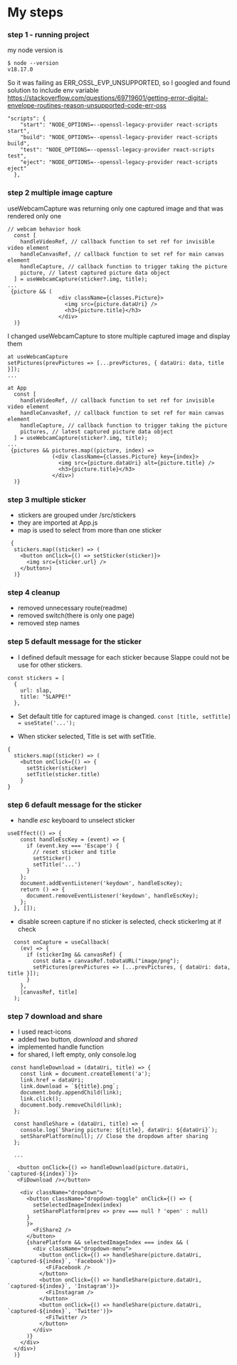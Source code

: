 # My steps

### step 1 - running project
my node version is 

```
$ node --version
v18.17.0
```
So it was failing as ERR_OSSL_EVP_UNSUPPORTED, so I googled and found solution to include env variable  https://stackoverflow.com/questions/69719601/getting-error-digital-envelope-routines-reason-unsupported-code-err-oss

```
"scripts": {
    "start": "NODE_OPTIONS=--openssl-legacy-provider react-scripts start",
    "build": "NODE_OPTIONS=--openssl-legacy-provider react-scripts build",
    "test": "NODE_OPTIONS=--openssl-legacy-provider react-scripts test",
    "eject": "NODE_OPTIONS=--openssl-legacy-provider react-scripts eject"
  },
```

### step 2 multiple image capture

useWebcamCapture was returning only one captured image and that was rendered only one 
```
// webcam behavior hook
  const [
    handleVideoRef, // callback function to set ref for invisible video element
    handleCanvasRef, // callback function to set ref for main canvas element
    handleCapture, // callback function to trigger taking the picture
    picture, // latest captured picture data object
  ] = useWebcamCapture(sticker?.img, title);
...
 {picture && (
                <div className={classes.Picture}>
                  <img src={picture.dataUri} />
                  <h3>{picture.title}</h3>
                </div>
  )}
```

I changed useWebcamCapture to store multiple captured image and display them

```
at useWebcamCapture
setPictures(prevPictures => [...prevPictures, { dataUri: data, title }]);
...

at App
  const [
    handleVideoRef, // callback function to set ref for invisible video element
    handleCanvasRef, // callback function to set ref for main canvas element
    handleCapture, // callback function to trigger taking the picture
    pictures, // latest captured picture data object
  ] = useWebcamCapture(sticker?.img, title);
...
 {pictures && pictures.map((picture, index) =>
              (<div className={classes.Picture} key={index}>
                <img src={picture.dataUri} alt={picture.title} />
                <h3>{picture.title}</h3>
              </div>)
  )}
```
### step 3 multiple sticker 

- stickers are grouped under /src/stickers
- they are imported at App.js
- map is used to select from more than one sticker
```
 {
  stickers.map((sticker) => (
    <button onClick={() => setSticker(sticker)}>
      <img src={sticker.url} />
    </button>)
  )}
```

### step 4 cleanup

- removed unnecessary route(readme)
- removed switch(there is only one page)
- removed step names 


### step 5 default message for the sticker

- I defined default message for each sticker because Slappe could not be use for other stickers. 
```
const stickers = [
  {
    url: slap,
    title: "SLAPPE!"
  },
```

- Set default title for captured image is changed.
```const [title, setTitle] = useState('...');```

- When sticker selected, Title is set with setTitle.
``` 
{
  stickers.map((sticker) => (
    <button onClick={() => {
      setSticker(sticker)
      setTitle(sticker.title)
    }
}
```

### step 6 default message for the sticker

- handle *esc* keyboard to unselect sticker
```
useEffect(() => {
    const handleEscKey = (event) => {
      if (event.key === 'Escape') {
        // reset sticker and title
        setSticker()
        setTitle('...')
      }
    };
    document.addEventListener('keydown', handleEscKey);
    return () => {
      document.removeEventListener('keydown', handleEscKey);
    };
  }, []);
```

- disable screen capture if no sticker is selected, check stickerImg at if check
```
  const onCapture = useCallback(
    (ev) => {
      if (stickerImg && canvasRef) {
        const data = canvasRef.toDataURL("image/png");
        setPictures(prevPictures => [...prevPictures, { dataUri: data, title }]);
      }
    },
    [canvasRef, title]
  );
```

### step 7 download and share

- I used react-icons
- added two button, *download* and *shared*  
- implemented handle function
- for shared, I left empty, only console.log

```
 const handleDownload = (dataUri, title) => {
    const link = document.createElement('a');
    link.href = dataUri;
    link.download = `${title}.png`;
    document.body.appendChild(link);
    link.click();
    document.body.removeChild(link);
  };

  const handleShare = (dataUri, title) => {
    console.log(`Sharing picture: ${title}, dataUri: ${dataUri}`);
    setSharePlatform(null); // Close the dropdown after sharing
  };

  ...

   <button onClick={() => handleDownload(picture.dataUri, `captured-${index}`)}>
   <FiDownload /></button>
    
    <div className="dropdown">
      <button className="dropdown-toggle" onClick={() => {
        setSelectedImageIndex(index)
        setSharePlatform(prev => prev === null ? 'open' : null)
      }
      }>
        <FiShare2 />
      </button>
      {sharePlatform && selectedImageIndex === index && (
        <div className="dropdown-menu">
          <button onClick={() => handleShare(picture.dataUri, `captured-${index}`, 'Facebook')}>
            <FiFacebook />
          </button>
          <button onClick={() => handleShare(picture.dataUri, `captured-${index}`, 'Instagram')}>
            <FiInstagram />
          </button>
          <button onClick={() => handleShare(picture.dataUri, `captured-${index}`, 'Twitter')}>
            <FiTwitter />
          </button>
        </div>
      )}
    </div>
  </div>)
  )}
```
